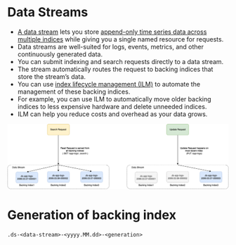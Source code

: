 
# Data Streams
- [A data stream](https://www.elastic.co/guide/en/elasticsearch/reference/current/data-streams.html#data-streams) lets you store [append-only time series data across multiple indices](../../2_DataStructuresDB/AppendOnlyDataStructure.md) while giving you a single named resource for requests.
- Data streams are well-suited for logs, events, metrics, and other continuously generated data.
- You can submit indexing and search requests directly to a data stream. 
- The stream automatically routes the request to backing indices that store the stream’s data. 
- You can use [index lifecycle management (ILM)](https://www.elastic.co/guide/en/elasticsearch/reference/current/index-lifecycle-management.html) to automate the management of these backing indices. 
- For example, you can use ILM to automatically move older backing indices to less expensive hardware and delete unneeded indices. 
- ILM can help you reduce costs and overhead as your data grows.

![img.png](assests/ElasticSearch-DataStream.png)


# Generation of backing index

````
.ds-<data-stream>-<yyyy.MM.dd>-<generation>
````